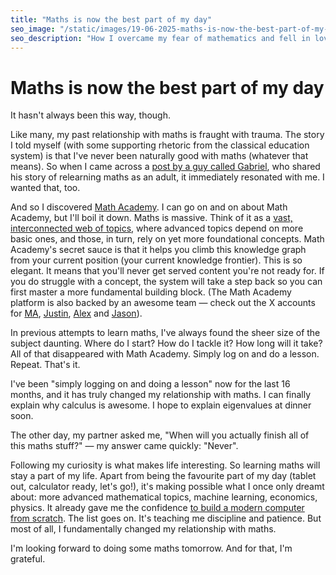 ```yaml
---
title: "Maths is now the best part of my day"
seo_image: "/static/images/19-06-2025-maths-is-now-the-best-part-of-my-day/scribbles.png"
seo_description: "How I overcame my fear of mathematics and fell in love with learning again"
---
```


# Maths is now the best part of my day

It hasn't always been this way, though.

Like many, my past relationship with maths is fraught with trauma. The story I told myself (with some supporting rhetoric from the classical education system) is that I've never been naturally good with maths (whatever that means). So when I came across a [post by a guy called Gabriel](https://gmays.com/how-im-relearning-math-as-an-adult/), who shared his story of relearning maths as an adult, it immediately resonated with me. I wanted that, too. 

And so I discovered [Math Academy](http://www.mathacademy.com/). I can go on and on about Math Academy, but I'll boil it down. Maths is massive. Think of it as a [vast, interconnected web of topics](https://x.com/ninja_maths/status/1825622462681461216), where advanced topics depend on more basic ones, and those, in turn, rely on yet more foundational concepts. Math Academy's secret sauce is that it helps you climb this knowledge graph from your current position (your current knowledge frontier). This is so elegant. It means that you'll never get served content you're not ready for. If you do struggle with a concept, the system will take a step back so you can first master a more fundamental building block. (The Math Academy platform is also backed by an awesome team — check out the X accounts for [MA](https://x.com/_MathAcademy_), [Justin](https://x.com/justinskycak), [Alex](https://x.com/ninja_maths) and [Jason](https://x.com/exojason)).

In previous attempts to learn maths, I've always found the sheer size of the subject daunting. Where do I start? How do I tackle it? How long will it take? All of that disappeared with Math Academy. Simply log on and do a lesson. Repeat. That's it. 

I've been "simply logging on and doing a lesson" now for the last 16 months, and it has truly changed my relationship with maths. I can finally explain why calculus is awesome. I hope to explain eigenvalues at dinner soon. 

The other day, my partner asked me, "When will you actually finish all of this maths stuff?" — my answer came quickly: "Never". 

Following my curiosity is what makes life interesting. So learning maths will stay a part of my life. Apart from being the favourite part of my day (tablet out, calculator ready, let's go!), it's making possible what I once only dreamt about: more advanced mathematical topics, machine learning, economics, physics. It already gave me the confidence [to build a modern computer from scratch](https://emilesilvis.com/i-built-a-computer.html). The list goes on. It's teaching me discipline and patience. But most of all, I fundamentally changed my relationship with maths. 

I'm looking forward to doing some maths tomorrow. And for that, I'm grateful.
